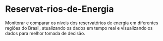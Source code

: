 # Reservat-rios-de-Energia
Monitorar e comparar os níveis dos reservatórios de energia em diferentes regiões do Brasil, atualizando os dados em tempo real e visualizando os dados para melhor tomada de decisão.
